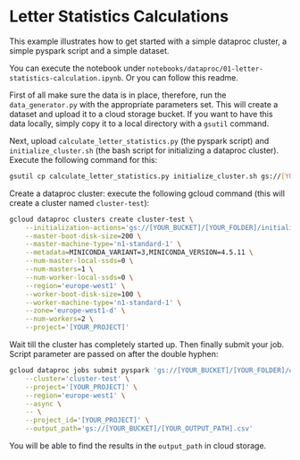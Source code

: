 # Letter Statistics Calculations

This example illustrates how to get started with a simple dataproc cluster, a 
simple pyspark script and a simple dataset.

You can execute the notebook under `notebooks/dataproc/01-letter-statistics-calculation.ipynb`.
Or you can follow this readme.

First of all make sure the data is in place, therefore, run the `data_generator.py`
with the appropriate parameters set. This will create a dataset and upload it
to a cloud storage bucket. If you want to have this data locally, simply copy it
to a local directory with a `gsutil` command.

Next, upload `calculate_letter_statistics.py` (the pyspark script) and 
`initialize_cluster.sh` (the bash script for initializing a dataproc cluster).
Execute the following command for this:
```bash
gsutil cp calculate_letter_statistics.py initialize_cluster.sh gs://[YOUR_BUCKET]/[YOUR_FOLDER]
```

Create a dataproc cluster: execute the following gcloud command (this will
create a cluster named `cluster-test`):
```bash
gcloud dataproc clusters create cluster-test \
    --initialization-actions='gs://[YOUR_BUCKET]/[YOUR_FOLDER]/initialize_cluster.sh' \
    --master-boot-disk-size=200 \
    --master-machine-type='n1-standard-1' \
    --metadata=MINICONDA_VARIANT=3,MINICONDA_VERSION=4.5.11 \
    --num-master-local-ssds=0 \
    --num-masters=1 \
    --num-worker-local-ssds=0 \
    --region='europe-west1' \
    --worker-boot-disk-size=100 \
    --worker-machine-type='n1-standard-1' \
    --zone='europe-west1-d' \
    --num-workers=2 \
    --project='[YOUR_PROJECT]'
```

Wait till the cluster has completely started up. Then finally submit your job. Script parameter are passed on after the double
hyphen:
```bash
gcloud dataproc jobs submit pyspark 'gs://[YOUR_BUCKET]/[YOUR_FOLDER]/calculate_letter_statistics.py' \
    --cluster='cluster-test' \
    --project='[YOUR_PROJECT]' \
    --region='europe-west1' \
    --async \
    -- \
    --project_id='[YOUR_PROJECT]' \
    --output_path='gs://[YOUR_BUCKET]/[YOUR_OUTPUT_PATH].csv'
```

You will be able to find the results in the `output_path` in cloud storage.
